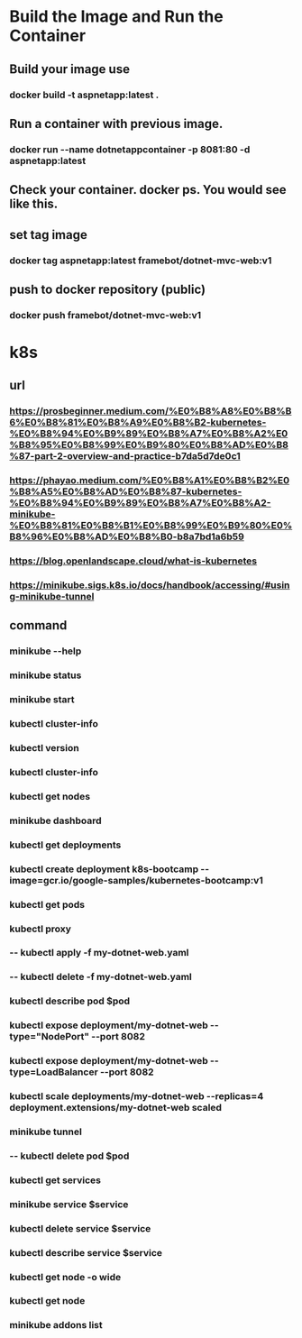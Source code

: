 # Build the Image and Run the Container
## Build your image use
### docker build -t aspnetapp:latest .

## Run a container with previous image. 
### docker run --name dotnetappcontainer -p 8081:80 -d aspnetapp:latest

## Check your container. docker ps. You would see like this.

## set tag image
### docker tag aspnetapp:latest framebot/dotnet-mvc-web:v1

## push to docker repository (public)
### docker push framebot/dotnet-mvc-web:v1

# k8s
## url
### https://prosbeginner.medium.com/%E0%B8%A8%E0%B8%B6%E0%B8%81%E0%B8%A9%E0%B8%B2-kubernetes-%E0%B8%94%E0%B9%89%E0%B8%A7%E0%B8%A2%E0%B8%95%E0%B8%99%E0%B9%80%E0%B8%AD%E0%B8%87-part-2-overview-and-practice-b7da5d7de0c1
### https://phayao.medium.com/%E0%B8%A1%E0%B8%B2%E0%B8%A5%E0%B8%AD%E0%B8%87-kubernetes-%E0%B8%94%E0%B9%89%E0%B8%A7%E0%B8%A2-minikube-%E0%B8%81%E0%B8%B1%E0%B8%99%E0%B9%80%E0%B8%96%E0%B8%AD%E0%B8%B0-b8a7bd1a6b59
### https://blog.openlandscape.cloud/what-is-kubernetes
### https://minikube.sigs.k8s.io/docs/handbook/accessing/#using-minikube-tunnel

## command
### minikube --help
### minikube status
### minikube start
### kubectl cluster-info
### kubectl version
### kubectl cluster-info
### kubectl get nodes
### minikube dashboard
### kubectl get deployments
### kubectl create deployment k8s-bootcamp --image=gcr.io/google-samples/kubernetes-bootcamp:v1
### kubectl get pods
### kubectl proxy
### -- kubectl apply -f  my-dotnet-web.yaml
### -- kubectl delete -f  my-dotnet-web.yaml
### kubectl describe pod $pod
### kubectl expose deployment/my-dotnet-web --type="NodePort" --port 8082
### kubectl expose deployment/my-dotnet-web --type=LoadBalancer --port 8082
### kubectl scale deployments/my-dotnet-web --replicas=4 deployment.extensions/my-dotnet-web scaled
### minikube tunnel
### -- kubectl delete pod $pod
### kubectl get services
### minikube service $service
### kubectl delete service $service
### kubectl describe service $service
### kubectl get node -o wide
### kubectl get node
### minikube addons list
### 
### 